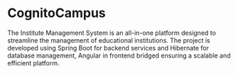 # CognitoCampus
The Institute Management System is an all-in-one platform designed to streamline the management of educational institutions. The project is developed using Spring Boot for backend services and Hibernate for database management, Angular in frontend bridged ensuring a scalable and efficient platform.
